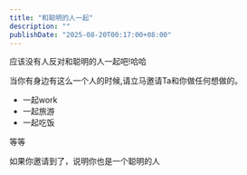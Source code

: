 ```yaml
---
title: "和聪明的人一起"
description: ""
publishDate: "2025-08-20T00:17:00+08:00"
---
```


应该没有人反对和聪明的人一起吧!哈哈

当你有身边有这么一个人的时候,请立马邀请Ta和你做任何想做的。

- 一起work
- 一起旅游
- 一起吃饭

等等

如果你邀请到了，说明你也是一个聪明的人


